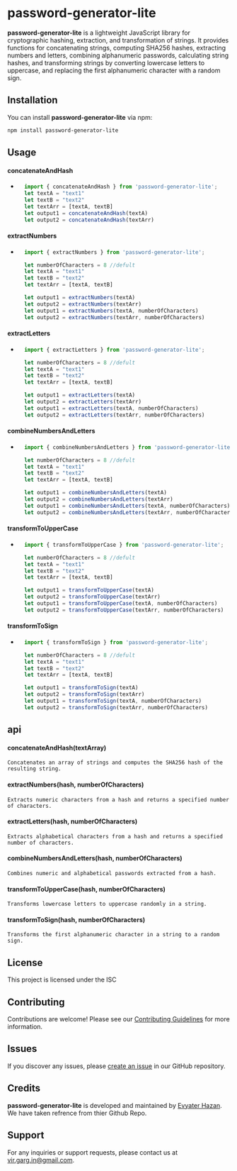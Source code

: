 # password-generator-lite


**password-generator-lite** is a lightweight JavaScript library for cryptographic hashing, extraction, and transformation of strings. It provides functions for concatenating strings, computing SHA256 hashes, extracting numbers and letters, combining alphanumeric passwords, calculating string hashes, and transforming strings by converting lowercase letters to uppercase, and replacing the first alphanumeric character with a random sign.

## Installation

You can install **password-generator-lite** via npm:

```bash
npm install password-generator-lite
```

## Usage

#### concatenateAndHash
- ```javascript
    import { concatenateAndHash } from 'password-generator-lite';
    let textA = "text1"
    let textB = "text2"
    let textArr = [textA, textB]
    let output1 = concatenateAndHash(textA)
    let output2 = concatenateAndHash(textArr)
    ```
#### extractNumbers
- ```javascript
    import { extractNumbers } from 'password-generator-lite';

    let numberOfCharacters = 8 //defult
    let textA = "text1"
    let textB = "text2"
    let textArr = [textA, textB]

    let output1 = extractNumbers(textA)
    let output2 = extractNumbers(textArr)
    let output1 = extractNumbers(textA, numberOfCharacters)
    let output2 = extractNumbers(textArr, numberOfCharacters)
    ```
#### extractLetters
- ```javascript
    import { extractLetters } from 'password-generator-lite';

    let numberOfCharacters = 8 //defult
    let textA = "text1"
    let textB = "text2"
    let textArr = [textA, textB]

    let output1 = extractLetters(textA)
    let output2 = extractLetters(textArr)
    let output1 = extractLetters(textA, numberOfCharacters)
    let output2 = extractLetters(textArr, numberOfCharacters)
    ```
#### combineNumbersAndLetters
- ```javascript
    import { combineNumbersAndLetters } from 'password-generator-lite';

    let numberOfCharacters = 8 //defult
    let textA = "text1"
    let textB = "text2"
    let textArr = [textA, textB]

    let output1 = combineNumbersAndLetters(textA)
    let output2 = combineNumbersAndLetters(textArr)
    let output1 = combineNumbersAndLetters(textA, numberOfCharacters)
    let output2 = combineNumbersAndLetters(textArr, numberOfCharacters)
    ```
#### transformToUpperCase
- ```javascript
    import { transformToUpperCase } from 'password-generator-lite';

    let numberOfCharacters = 8 //defult
    let textA = "text1"
    let textB = "text2"
    let textArr = [textA, textB]

    let output1 = transformToUpperCase(textA)
    let output2 = transformToUpperCase(textArr)
    let output1 = transformToUpperCase(textA, numberOfCharacters)
    let output2 = transformToUpperCase(textArr, numberOfCharacters)
    ```
#### transformToSign
- ```javascript
    import { transformToSign } from 'password-generator-lite';

    let numberOfCharacters = 8 //defult
    let textA = "text1"
    let textB = "text2"
    let textArr = [textA, textB]

    let output1 = transformToSign(textA)
    let output2 = transformToSign(textArr)
    let output1 = transformToSign(textA, numberOfCharacters)
    let output2 = transformToSign(textArr, numberOfCharacters)
    ```
## api

#### concatenateAndHash(textArray)
    Concatenates an array of strings and computes the SHA256 hash of the resulting string.

#### extractNumbers(hash, numberOfCharacters)
    Extracts numeric characters from a hash and returns a specified number of characters.

#### extractLetters(hash, numberOfCharacters)
    Extracts alphabetical characters from a hash and returns a specified number of characters.

#### combineNumbersAndLetters(hash, numberOfCharacters)
    Combines numeric and alphabetical passwords extracted from a hash.

#### transformToUpperCase(hash, numberOfCharacters)
    Transforms lowercase letters to uppercase randomly in a string.

#### transformToSign(hash, numberOfCharacters)
    Transforms the first alphanumeric character in a string to a random sign.


## License

This project is licensed under the ISC

## Contributing

Contributions are welcome! Please see our [Contributing Guidelines](CONTRIBUTING.md) for more information.

## Issues

If you discover any issues, please [create an issue](https://github.com/Virgarg7) in our GitHub repository.

## Credits

**password-generator-lite** is developed and maintained by [Evyater Hazan](https://github.com/Evyatar-Hazan). We have taken refrence from thier Github Repo.

## Support

For any inquiries or support requests, please contact us at [vir.garg.in@gmail.com](mailto:vir.garg.in@gmail.com).